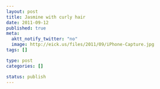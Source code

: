```yaml
--- 
layout: post
title: Jasmine with curly hair
date: 2011-09-12
published: true
meta: 
  aktt_notify_twitter: "no"
  image: http://eick.us/files/2011/09/iPhone-Capture.jpg
tags: []

type: post
categories: []

status: publish
---
```


